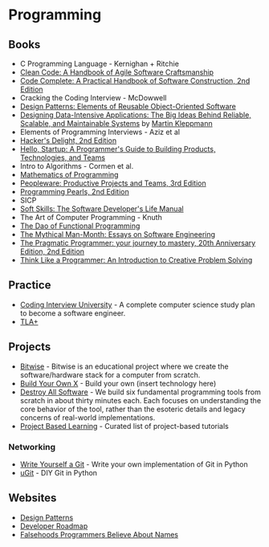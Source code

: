 # Programming

## Books
- C Programming Language - Kernighan + Ritchie
- [Clean Code: A Handbook of Agile Software Craftsmanship](https://www.amazon.com/Clean-Code-Handbook-Software-Craftsmanship/dp/0132350882/)
- [Code Complete: A Practical Handbook of Software Construction, 2nd Edition](https://www.amazon.com/Code-Complete-Practical-Handbook-Construction/dp/0735619670/)
- Cracking the Coding Interview - McDowwell
- [Design Patterns: Elements of Reusable Object-Oriented Software](https://www.amazon.com/Design-Patterns-Elements-Reusable-Object-Oriented/dp/0201633612/)
- [Designing Data-Intensive Applications: The Big Ideas Behind Reliable, Scalable, and Maintainable Systems](https://www.amazon.com/Designing-Data-Intensive-Applications-Reliable-Maintainable/dp/1449373321/) by [Martin Kleppmann](https://martin.kleppmann.com/)
- Elements of Programming Interviews - Aziz et al
- [Hacker's Delight, 2nd Edition](https://www.amazon.com/gp/product/0321842685/)
- [Hello, Startup: A Programmer's Guide to Building Products, Technologies, and Teams](https://www.amazon.com/gp/product/1491909900/)
- Intro to Algorithms - Cormen et al.
- [Mathematics of Programming](https://github.com/liuxinyu95/unplugged)
- [Peopleware: Productive Projects and Teams, 3rd Edition](https://www.amazon.com/Peopleware-Productive-Projects-Teams-3rd/dp/0321934113/)
- [Programming Pearls, 2nd Edition](https://www.amazon.com/Programming-Pearls-2nd-Jon-Bentley/dp/0201657880/)
- SICP
- [Soft Skills: The Software Developer's Life Manual](https://www.amazon.com/Soft-Skills-software-developers-manual/dp/1617292397/)
- The Art of Computer Programming - Knuth
- [The Dao of Functional Programming](https://raw.githubusercontent.com/BartoszMilewski/Publications/master/TheDaoOfFP/DaoFP.pdf)
- [The Mythical Man-Month: Essays on Software Engineering](https://www.amazon.com/Mythical-Man-Month-Software-Engineering-Anniversary/dp/0201835959/)
- [The Pragmatic Programmer: your journey to mastery, 20th Anniversary Edition, 2nd Edition](https://www.amazon.com/Pragmatic-Programmer-journey-mastery-Anniversary/dp/0135957052/)
- [Think Like a Programmer: An Introduction to Creative Problem Solving](https://www.amazon.com/Think-Like-Programmer-Introduction-Creative/dp/1593274246/)

## Practice
- [Coding Interview University](https://github.com/jwasham/coding-interview-university) -  A complete computer science study plan to become a software engineer.
- [TLA+](https://lamport.azurewebsites.net/video/videos.html)

## Projects
- [Bitwise](https://github.com/pervognsen/bitwise) - Bitwise is an educational project where we create the software/hardware stack for a computer from scratch.
- [Build Your Own X](https://github.com/danistefanovic/build-your-own-x) - Build your own (insert technology here)
- [Destroy All Software](https://www.destroyallsoftware.com/screencasts) - We build six fundamental programming tools from scratch in about thirty minutes each. Each focuses on understanding the core behavior of the tool, rather than the esoteric details and legacy concerns of real-world implementations.
- [Project Based Learning](https://github.com/tuvtran/project-based-learning) - Curated list of project-based tutorials

### Networking
- [Write Yourself a Git](https://wyag.thb.lt/) - Write your own implementation of Git in Python
- [uGit](https://www.leshenko.net/p/ugit/#) - DIY Git in Python

## Websites
- [Design Patterns](https://refactoring.guru/design-patterns)
- [Developer Roadmap](https://github.com/kamranahmedse/developer-roadmap)
- [Falsehoods Programmers Believe About Names](https://www.kalzumeus.com/2010/06/17/falsehoods-programmers-believe-about-names/)
